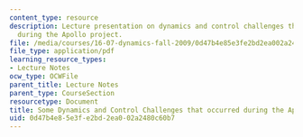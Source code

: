 ```yaml
---
content_type: resource
description: Lecture presentation on dynamics and control challenges that occurred
  during the Apollo project.
file: /media/courses/16-07-dynamics-fall-2009/0d47b4e85e3fe2bd2ea002a2480c60b7_MIT16_07F09_Lec32.pdf
file_type: application/pdf
learning_resource_types:
- Lecture Notes
ocw_type: OCWFile
parent_title: Lecture Notes
parent_type: CourseSection
resourcetype: Document
title: Some Dynamics and Control Challenges that occurred during the Apollo Project
uid: 0d47b4e8-5e3f-e2bd-2ea0-02a2480c60b7
---
```

